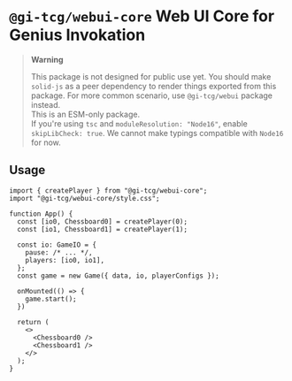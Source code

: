 # `@gi-tcg/webui-core` Web UI Core for Genius Invokation

> **Warning**
>
> This package is not designed for public use yet. You should make `solid-js` as a peer dependency to render things exported from this package. For more common scenario, use `@gi-tcg/webui` package instead.  
> This is an ESM-only package.  
> If you're using `tsc` and `moduleResolution: "Node16"`, enable `skipLibCheck: true`. We cannot make typings compatible with `Node16` for now.

## Usage

```tsx
import { createPlayer } from "@gi-tcg/webui-core";
import "@gi-tcg/webui-core/style.css";

function App() {
  const [io0, Chessboard0] = createPlayer(0);
  const [io1, Chessboard1] = createPlayer(1);

  const io: GameIO = {
    pause: /* ... */,
    players: [io0, io1],
  };
  const game = new Game({ data, io, playerConfigs });
  
  onMounted(() => {
    game.start();
  })

  return (
    <>
      <Chessboard0 />
      <Chessboard1 />
    </>
  );
}
```
